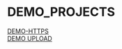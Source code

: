 # DEMO_PROJECTS
[DEMO-HTTPS](https://github.com/peplet12/DEMO_PROJECTS/tree/main/demo-https)
</br>
[DEMO UPLOAD](https://github.com/peplet12/DEMO_PROJECTS/tree/main/demo-upload-files)


